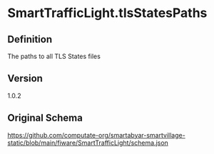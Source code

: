 # SmartTrafficLight.tlsStatesPaths

## Definition
The paths to all TLS States files

## Version
1.0.2

## Original Schema
https://github.com/computate-org/smartabyar-smartvillage-static/blob/main/fiware/SmartTrafficLight/schema.json
